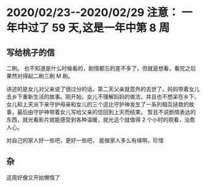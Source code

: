 # 2020/02/23--2020/02/29 注意： 一年中过了 59 天,这是一年中第 8 周

## 写给桃子的信

二刷。 也不知道是什么时候看的，剧情都忘的差不多了，但就是想看，看完之后果然对得起二刷三刷 M 刷。

讲述的是女儿对父亲说了很过分的话，第二天父亲就意外的去世了。妈妈带着女儿去乡下重新生活的故事。刚开始，女儿不理解妈妈的做法，并且也不想呆在乡下，女儿和上天派下来守护母亲和女儿的三个逗比守护神发生了一系列相互拯救的故事，最后由守护神带着女儿写给父亲的信回到上天而结束。
暂且不说剧情表达的东西，就光看影片就能感受到各种温暖，就光这个就值得 2 个小时的观看，治愈人心。

对自己的家人好一些吧，更好一些吧， 能做家人多么有缘啊，珍惜

## 杂

这周好像又开始懒惰了
